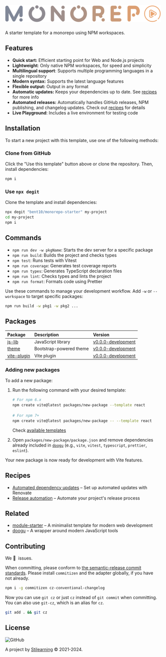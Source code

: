 <!-- Make sure you overwrite all the contents of this readme file with yours on your real project! -->

# <img src=".github/media/logo.svg" alt="Logo" width="520px">

<!-- [![GitHub Workflow Status](https://img.shields.io/github/workflow/status/bent10/monorepo-starter/Release?style=flat-square)](https://github.com/bent10/monorepo-starter/actions/workflows/release.yml) -->

A starter template for a monorepo using NPM workspaces.

## Features

- **Quick start:** Efficient starting point for Web and Node.js projects
- **Lightweight**: Only native NPM workspaces, for speed and simplicity
- **Multilingual support**: Supports multiple programming languages in a single repository
- **Modern syntax:** Supports the latest language features
- **Flexible output:** Output in any format
- **Automatic updates:** Keeps your dependencies up to date. See [recipes](#recipes) for more info
- **Automated releases:** Automatically handles GitHub releases, NPM publishing, and changelog updates. Check out [recipes](#recipes) for details
- **Live Playground**: Includes a live environment for testing code

## Installation

To start a new project with this template, use one of the following methods:

### Clone from GitHub

Click the "Use this template" button above or clone the repository. Then, install dependencies:

```bash
npm i
```

### Use `npx degit`

Clone the template and install dependencies:

```bash
npx degit "bent10/monorepo-starter" my-project
cd my-project
npm i
```

## Commands

- `npm run dev -w pkgName`: Starts the dev server for a specific package
- `npm run build`: Builds the project and checks types
- `npm test`: Runs tests with Vitest
- `npm run coverage`: Generates test coverage reports
- `npm run types`: Generates TypeScript declaration files
- `npm run lint`: Checks types and lints the project
- `npm run format`: Formats code using Prettier

Use these commands to manage your development workflow. Add `-w` or `--workspace` to target specific packages:

```bash
npm run build -w pkg1 -w pkg2 ...
```

## Packages

| Package                             | Description             | Version                                                 |
| :---------------------------------- | :---------------------- | :------------------------------------------------------ |
| [js-lib](packages/js-lib)           | JavaScript library      | [v0.0.0-development](packages/js-lib/changelog.md)      |
| [theme](packages/theme)             | Bootstrap-powered theme | [v0.0.0-development](packages/theme/changelog.md)       |
| [vite-plugin](packages/vite-plugin) | Vite plugin             | [v0.0.0-development](packages/vite-plugin/changelog.md) |

### Adding new packages

To add a new package:

1. Run the following command with your desired template:

   ```bash
   # For npm 6.x
   npm create vite@latest packages/new-package --template react

   # For npm 7+
   npm create vite@latest packages/new-package -- --template react
   ```

   Check [available templates](https://github.com/vitejs/vite/tree/main/packages/create-vite)

2. Open `packages/new-package/package.json` and remove dependencies already included in [`doogu`](https://github.com/bent10/doogu/blob/main/package.json#L44) (e.g., `vite`, `vitest`, `typescript`, `prettier`, `eslint`).

Your new package is now ready for development with Vite features.

## Recipes

- [Automated dependency updates](.github/recipes/setup-renovate.md) – Set up automated updates with Renovate
- [Release automation](.github/recipes/release-automation.md) – Automate your project's release process

## Related

- [module-starter](https://github.com/bent10/module-starter) – A minimalist template for modern web development
- [doogu](https://github.com/bent10/doogu) – A wrapper around modern JavaScript tools

## Contributing

We 💛&nbsp; issues.

When committing, please conform to [the semantic-release commit standards](https://www.conventionalcommits.org/). Please install `commitizen` and the adapter globally, if you have not already.

```bash
npm i -g commitizen cz-conventional-changelog
```

Now you can use `git cz` or just `cz` instead of `git commit` when committing. You can also use `git-cz`, which is an alias for `cz`.

```bash
git add . && git cz
```

## License

![GitHub](https://img.shields.io/github/license/bent10/module-starter)

A project by [Stilearning](https://stilearning.com) &copy; 2021-2024.
